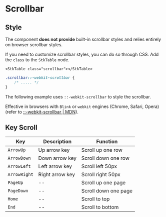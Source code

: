 # Scrollbar

## Style
The component **does not provide** built-in scrollbar styles and relies entirely on browser scrollbar styles.

If you need to customize scrollbar styles, you can do so through CSS. Add the `class` to the `StkTable` node.

```vue
<StkTable class="scrollbar"></StkTable>
```
```css
.scrollbar::-webkit-scrollbar {
    /* ..... */
}
```

The following example uses `::-webkit-scrollbar` to style the scrollbar.

<demo vue="basic/scrollbar-style/ScrollbarStyle.vue"></demo>

Effective in browsers with `Blink` or `webkit` engines (Chrome, Safari, Opera) (refer to [::-webkit-scrollbar | MDN](https://developer.mozilla.org/en-US/docs/Web/CSS/::-webkit-scrollbar)).
## Key Scroll

| Key | Description | Function |
| --- | --- | --- |
| `ArrowUp` | Up arrow key | Scroll up one row |
| `ArrowDown`| Down arrow key | Scroll down one row |
| `ArrowLeft`| Left arrow key | Scroll left 50px |
| `ArrowRight`| Right arrow key | Scroll right 50px |
| `PageUp`| -- | Scroll up one page |
| `PageDown`| -- | Scroll down one page |
| `Home`| -- | Scroll to top |
| `End`| -- | Scroll to bottom |
